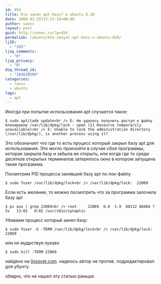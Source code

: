 ```yaml
---
id: 454
title: Кто занял apt базу? в ubuntu 8.10
date: 2009-02-25T13:23:14+00:00
author: vanoc
layout: post
guid: http://vanoc.ru/?p=454
permalink: /ubuntu/kto-zanyal-apt-bazu-v-ubuntu-810/
ljID:
  - "265"
ljxp_comments:
  - "0"
ljxp_privacy:
  - "0"
dsq_thread_id:
  - "164630509"
categories:
  - runix
  - ubuntu
tags:
  - apt
---
```

Иногда при попытке использования apt случается такое:

`$ sudo aptitude update<br />
E: Не удалось получить доступ к файлу блокировки /var/lib/dpkg/lock - open (11 Resource temporarily unavailable)<br />
E: Unable to lock the administration directory (/var/lib/dpkg/), is another process using it?`

Это обозначает что где то есть процесс который закрыл базу apt для использования. Это могло произойти в случае сбоя программы, которая закрыла базу и забыла ее открыть, или когда где то среди десятков открытых терминалов затерялось окно в котором запущена такая программа.

Посмотрим PID процесса занявший базу apt по лок-файлу

`$ sudo fuser /var/lib/dpkg/lock<br />
/var/lib/dpkg/lock:  22069`

Если есть желание, то можно посмотреть что за программа залочила базу apt

`$ ps aux | grep 22069<br />
root     22069  6.6  1.9  68112 40484 ?        Ss   13:02   0:02 /usr/sbin/synaptic`

Убиваем процесс который занял базу:

`$ sudo fuser -k -TERM /var/lib/dpkg/lock<br />
/var/lib/dpkg/lock:  22069`

или не мудрствуя лукаво

`$ sudo kill -TERM 22069`

найдено на [linsovet.com](http://linsovet.com/apt-fuser-find-lock-pid). надеюсь автор не против. подредактировал для убунту. 

обидно, что не нашел эту статью раньше.